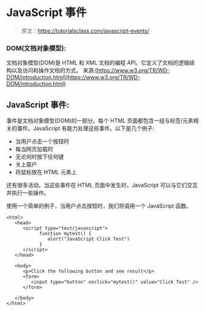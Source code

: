# JavaScript 事件

> 原文：<https://tutorialsclass.com/javascript-events/>

### DOM(文档对象模型):

文档对象模型(DOM)是 HTML 和 XML 文档的编程 API。它定义了文档的逻辑结构以及访问和操作文档的方式。
来源:[https://www.w3.org/TR/WD-DOM/introduction.html](https://www.w3.org/TR/WD-DOM/introduction.html)

## JavaScript 事件:

事件是文档对象模型(DOM)的一部分。每个 HTML 页面都包含一组与标签/元素相关的事件。JavaScript 有能力处理这些事件。以下是几个例子:

*   当用户点击一个按钮时
*   每当网页加载时
*   无论何时按下任何键
*   关上窗户
*   将鼠标放在 HTML 元素上

还有很多活动。当这些事件在 HTML 页面中发生时，JavaScript 可以与它们交互并执行一些操作。

使用一个简单的例子，当用户点击按钮时，我们将调用一个 JavaScript 函数。

```
<html>
   <head>  
      <script type="text/javascript">
            function mytest() {
               alert("JavaScript Click Test")
            }
      </script>
   </head>

   <body>
      <p>Click the following button and see result</p>   
      <form>
         <input type="button" onclick="mytest()" value="Click Test" />
      </form>

   </body>
</html>
```